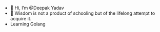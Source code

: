 - 👋 Hi, I’m @Deepak Yadav
- 🌱  Wisdom is not a product of schooling but of the lifelong attempt to acquire it.
- Learning Golang 

<!---
DeepYV/DeepYV is a ✨ special ✨ repository because its `README.md` (this file) appears on your GitHub profile.
You can click the Preview link to take a look at your changes.
--->
